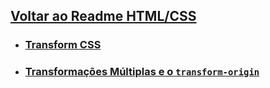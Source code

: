 

## [Voltar ao Readme HTML/CSS](../readme-HTML.md)


- ### [Transform CSS](./transform.md)

- ### [Transformações Múltiplas e o `transform-origin`](./transformacoesMultiplas_transform-origin.md)